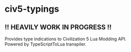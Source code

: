 # civ5-typings

## !! HEAVILY WORK IN PROGRESS !!

Provides type indications to Civilization 5 Lua Modding API.\
Powered by TypeScriptToLua transpiler.
